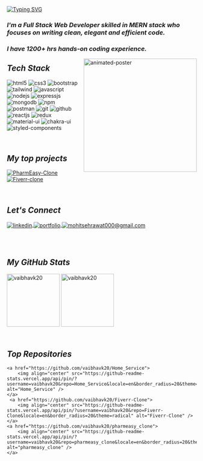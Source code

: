 <!-- HEADING -->
<a href="https://git.io/typing-svg"><img src="https://readme-typing-svg.demolab.com?font=Fira+Code&weight=900&pause=1000&color=F71044&width=435&lines=Hi%2C+I+am+Vaibhav+Kale" alt="Typing SVG" /></a>

<!-- About me -->
<h3>
    <i>I'm a Full Stack Web Developer skilled in MERN stack who focuses on writing clean, elegant and efficient code.</i>
</h3>

<h3>
    <i>I have 1200+ hrs hands-on coding experience.</i>
</h3>


<img align="right" width="300px" src="https://www.vkreate.in/storage/services_image/2019-10-02-17-55-54-5d94e4aa809b3-web-development.gif" alt="animated-poster" />



<!----------------------------------- Tech Stack Section ------------------------------------>

<h2><i>Tech Stack</i></h2>
<p>
    <img src="https://img.shields.io/badge/HTML5-E34F26?style=for-the-badge&logo=html5&logoColor=white" alt="html5" />
    <img src="https://img.shields.io/badge/CSS3-1572B6?style=for-the-badge&logo=css3&logoColor=white" alt="css3" />
    <img src="https://img.shields.io/badge/Bootstrap-563D7C?style=for-the-badge&logo=bootstrap&logoColor=white" alt="bootstrap" />
    <img src="https://img.shields.io/badge/Tailwind_CSS-38B2AC?style=for-the-badge&logo=tailwind-css&logoColor=white" alt="tailwind" />
    <img src="https://img.shields.io/badge/JavaScript-323330?style=for-the-badge&logo=javascript&logoColor=F7DF1E" alt="javascript" />
    <img src="https://img.shields.io/badge/Node.js-339933?style=for-the-badge&logo=nodedotjs&logoColor=white" alt="nodejs" />
    <img src="https://img.shields.io/badge/Express.js-000000?style=for-the-badge&logo=express&logoColor=white" alt="expressjs" />
    <img src="https://img.shields.io/badge/MongoDB-4EA94B?style=for-the-badge&logo=mongodb&logoColor=white" alt="mongodb" />
    <img src="https://img.shields.io/badge/npm-CB3837?style=for-the-badge&logo=npm&logoColor=white" alt="npm" />
    <img src="https://img.shields.io/badge/Postman-FF6C37?style=for-the-badge&logo=Postman&logoColor=white" alt="postman" />
    <img src="https://img.shields.io/badge/Git-f44d27?style=for-the-badge&logo=git&logoColor=white" alt="git" />
    <img src="https://img.shields.io/badge/GitHub-100000?style=for-the-badge&logo=github&logoColor=white" alt="github" />
    <img src="https://img.shields.io/badge/React-20232A?style=for-the-badge&logo=react&logoColor=61DAFB" alt="reactjs" />
    <img src="https://img.shields.io/badge/Redux-593D88?style=for-the-badge&logo=redux&logoColor=white" alt="redux" />
    <img src="https://img.shields.io/badge/Material%20UI-007FFF?style=for-the-badge&logo=mui&logoColor=white" alt="material-ui" />
    <img src="https://img.shields.io/badge/Chakra%20UI-3bc7bd?style=for-the-badge&logo=chakraui&logoColor=white" alt="chakra-ui" />
    <img src="https://img.shields.io/badge/styled--components-DB7093?style=for-the-badge&logo=styled-components&logoColor=white" alt="styled-components" />
</p>
<br>


<!----------------------------------- Project Section ------------------------------------>

<h2><i>My top projects</i></h2>
<p align="left">
    <a href="https://github.com/vaibhavk20/pharmeasy_clone" target="blank">
        <img src="https://img.shields.io/badge/-PharmEasy-lightgrey" alt="PharmEasy-Clone" />
    </a>
    <a href="https://github.com/Suhaib-Malik01/Fiverr-Clone" target="blank">
        <img src="https://img.shields.io/badge/-Fiverr--Clone-yellowgreen" alt="Fiverr-clone" />
    </a>
</p>
<br>


<!----------------------------------- Social Media Links Section ------------------------------------>

<h2><i>Let's Connect</i></h2>
<p align="left">
    <a href="https://www.linkedin.com/in/vaibhavk20/">
        <img align="center" src="https://img.shields.io/badge/LinkedIn-0077B5?style=for-the-badge&logo=linkedin&logoColor=white" alt="linkedin" />
    </a>
    <a href="https://vaibhavk20.github.io/">
        <img align="center" src="https://img.shields.io/badge/Portfolio-18A303?style=for-the-badge&logo=ionic&logoColor=white" alt="portfolio" />
    </a>
    <a title="kalevaibhav@outlook.in" href="mailto:kalevaibhav@outlook.in">
        <img align="center" src="https://img.shields.io/badge/Gmail-D14836?style=for-the-badge&logo=gmail&logoColor=white" alt="mohitsehrawat000@gmail.com" />
    </a>
</p>
<br>

<br>


<!----------------------------------- GitHub Stats Section ------------------------------------>

<h2><i>My GitHub Stats</i></h2>

<p>
    <img align="center" src="https://github-readme-stats.vercel.app/api?username=vaibhavk20&show_icons=true&include_all_commits=true&count_private=true&hide=issues,contribs&border_radius=20&locale=en&theme=radical" alt="vaibhavk20" height="140" />
   
  <img align="center" src="https://github-readme-stats.vercel.app/api/top-langs/?username=vaibhavk20&layout=compact&hide=Shell&border_radius=20&theme=radical" alt="vaibhavk20" height="140" />
</p>
<br>



<!----------------------------------- Top Repository Section ------------------------------------>

<h2><i>Top Repositories</i></h2>
<p>
    
    <a href="https://github.com/vaibhavk20/Home_Service">
        <img align="center" src="https://github-readme-stats.vercel.app/api/pin/?username=vaibhavk20&repo=Home_Service&locale=en&border_radius=20&theme=radical" alt="Home_Service" />
    </a>
     <a href="https://github.com/vaibhavk20/Fiverr-Clone">
        <img align="center" src="https://github-readme-stats.vercel.app/api/pin/?username=vaibhavk20&repo=Fiverr-Clone&locale=en&border_radius=20&theme=radical" alt="Fiverr-Clone" />
    </a>
    <a href="https://github.com/vaibhavk20/pharmeasy_clone">
        <img align="center" src="https://github-readme-stats.vercel.app/api/pin/?username=vaibhavk20&repo=pharmeasy_clone&locale=en&border_radius=20&theme=radical" alt="pharmeasy_clone" />
    </a>
</p>


